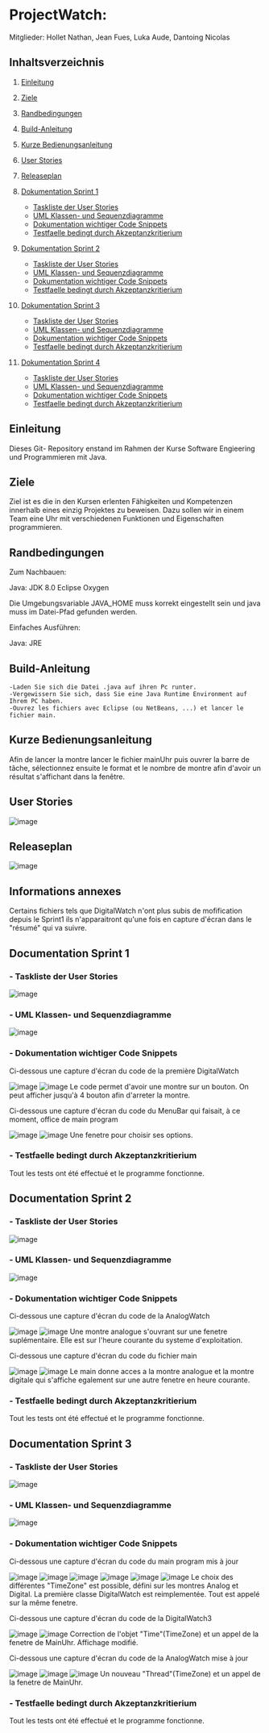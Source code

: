 # ProjectWatch:

Mitglieder: Hollet Nathan, Jean Fues, Luka Aude, Dantoing Nicolas

## Inhaltsverzeichnis

  1. [Einleitung](#einleitung)
1. [Ziele](#ziele)
1. [Randbedingungen](#randbedingungen)
1. [Build-Anleitung](#build-anleitung)
1. [Kurze Bedienungsanleitung](#kurze-bedienungsanleitung)
1. [User Stories](#user-stories)
1. [Releaseplan](#releaseplan)
1. [Dokumentation Sprint 1](#dokumentation-sprint-1)
    + [Taskliste der User Stories](#taskliste-der-user-stories)
    + [UML Klassen- und Sequenzdiagramme](#uml-klassen-und-sequenzdiagramme)
    + [Dokumentation wichtiger Code Snippets](#dokumentation-wichtiger-code-snippets)
    + [Testfaelle bedingt durch Akzeptanzkritierium](#testfaelle-bedingt-durch-akzeptanzkritierium)
    
1. [Dokumentation Sprint 2](#dokumentation-sprint-2)
    + [Taskliste der User Stories](#taskliste-der-user-stories)
    + [UML Klassen- und Sequenzdiagramme](#uml-klassen-und-sequenzdiagramme)
    + [Dokumentation wichtiger Code Snippets](#dokumentation-wichtiger-code-snippets)
    + [Testfaelle bedingt durch Akzeptanzkritierium](#testfaelle-bedingt-durch-akzeptanzkritierium)
    
1. [Dokumentation Sprint 3](#dokumentation-sprint-3)
    + [Taskliste der User Stories](#taskliste-der-user-stories)
    + [UML Klassen- und Sequenzdiagramme](#uml-klassen-und-sequenzdiagramme)
    + [Dokumentation wichtiger Code Snippets](#dokumentation-wichtiger-code-snippets)
    + [Testfaelle bedingt durch Akzeptanzkritierium](#testfaelle-bedingt-durch-akzeptanzkritierium)
    
1. [Dokumentation Sprint 4](#dokumentation-sprint-4)
    + [Taskliste der User Stories](#taskliste-der-user-stories)
    + [UML Klassen- und Sequenzdiagramme](#uml-klassen-und-sequenzdiagramme)
    + [Dokumentation wichtiger Code Snippets](#dokumentation-wichtiger-code-snippets)
    + [Testfaelle bedingt durch Akzeptanzkritierium](#testfaelle-bedingt-durch-akzeptanzkritierium)
  
## Einleitung

Dieses Git- Repository enstand im Rahmen der Kurse Software Engieering und Programmieren mit Java.

## Ziele

Ziel ist es die in den Kursen erlenten Fähigkeiten und Kompetenzen innerhalb eines einzig Projektes zu beweisen. Dazu sollen wir in einem Team eine Uhr mit verschiedenen Funktionen und Eigenschaften programmieren.

## Randbedingungen

Zum Nachbauen:

Java: JDK 8.0 Eclipse Oxygen

Die Umgebungsvariable JAVA_HOME muss korrekt eingestellt sein und java muss im Datei-Pfad gefunden werden.

Einfaches Ausführen:

Java: JRE

## Build-Anleitung

    -Laden Sie sich die Datei .java auf ihren Pc runter. 
    -Vergewissern Sie sich, dass Sie eine Java Runtime Environment auf Ihrem PC haben.
    -Ouvrez les fichiers avec Eclipse (ou NetBeans, ...) et lancer le fichier main.
    

## Kurze Bedienungsanleitung

Afin de lancer la montre lancer le fichier mainUhr puis ouvrer la barre de tâche, sélectionnez ensuite le format et le
nombre de montre afin d'avoir un résultat s'affichant dans la fenêtre.


## User Stories

![image](https://user-images.githubusercontent.com/26046475/34837925-9db59e5e-f6fc-11e7-8206-2f2061cda5c4.png)

## Releaseplan

![image](https://user-images.githubusercontent.com/26046475/34837889-85b48c3e-f6fc-11e7-818d-b15430d4c8a0.png)

## Informations annexes

Certains fichiers tels que DigitalWatch n'ont plus subis de mofification depuis le Sprint1 ils n'apparaitront qu'une fois en capture d'écran dans le "résumé" qui va suivre.

## Documentation Sprint 1

### - Taskliste der User Stories
    
![image](https://user-images.githubusercontent.com/26046475/34837900-8f198716-f6fc-11e7-9a3d-d1dcd339de73.png)

### - UML Klassen- und Sequenzdiagramme
   
   ![image](https://user-images.githubusercontent.com/26046475/34830996-e83f001c-f6e5-11e7-82ed-2a33bcf2f8e0.png)
   
### - Dokumentation wichtiger Code Snippets

  Ci-dessous une capture d'écran du code de la première DigitalWatch 
  
![image](https://user-images.githubusercontent.com/26046475/34828402-bf6bc77c-f6dd-11e7-9ecf-a921d2fcd1d1.png)
![image](https://user-images.githubusercontent.com/26046475/34828407-c37903de-f6dd-11e7-8933-496a2311baa5.png)
Le code permet d'avoir une montre sur un bouton. On peut afficher jusqu'à 4 bouton afin d'arreter la montre.

  Ci-dessous une capture d'écran du code du MenuBar qui faisait, à ce moment, office de main program

![image](https://user-images.githubusercontent.com/26046475/34828411-c67af628-f6dd-11e7-82c3-897a7ec73eb8.png)
![image](https://user-images.githubusercontent.com/26046475/34828415-c9562aca-f6dd-11e7-8ab1-991ed3f8bbb1.png)
Une fenetre pour choisir ses options.

### - Testfaelle bedingt durch Akzeptanzkritierium

Tout les tests ont été effectué et le programme fonctionne.

## Documentation Sprint 2

### - Taskliste der User Stories
    
![image](https://user-images.githubusercontent.com/26046475/34837903-93735ecc-f6fc-11e7-8d48-5f79acf268bd.png)

### - UML Klassen- und Sequenzdiagramme
   
![image](https://user-images.githubusercontent.com/26046475/34837289-a232369c-f6fa-11e7-802a-77a8abcd29a7.png)

### - Dokumentation wichtiger Code Snippets
   
   Ci-dessous une capture d'écran du code de la AnalogWatch
   
![image](https://user-images.githubusercontent.com/26046475/34828745-cf3164f4-f6de-11e7-8dd6-57d917693792.png)
![image](https://user-images.githubusercontent.com/26046475/34828751-d2ef8f6c-f6de-11e7-801b-728c90cb7f3c.png)
Une montre analogue s'ouvrant sur une fenetre suplémentaire. Elle est sur l'heure courante du systeme d'exploitation.

Ci-dessous une capture d'écran du code du fichier main

![image](https://user-images.githubusercontent.com/26046475/34828766-dc0e435e-f6de-11e7-83c8-b4e0e816678f.png)
![image](https://user-images.githubusercontent.com/26046475/34828770-de0c88dc-f6de-11e7-9838-ad565dd937b4.png)
Le main donne acces a la montre analogue et la montre digitale qui s'affiche egalement sur une autre fenetre en heure
courante.
   
### - Testfaelle bedingt durch Akzeptanzkritierium

Tout les tests ont été effectué et le programme fonctionne.

## Documentation Sprint 3

### - Taskliste der User Stories
  
![image](https://user-images.githubusercontent.com/26046475/34837913-9877aa2c-f6fc-11e7-9320-a14f9a99bc55.png)

### - UML Klassen- und Sequenzdiagramme
   
![image](https://user-images.githubusercontent.com/26046475/34837301-a9eb68ea-f6fa-11e7-924c-041aa461decb.png)

### - Dokumentation wichtiger Code Snippets
   
Ci-dessous une capture d'écran du code du main program mis à jour
 
![image](https://user-images.githubusercontent.com/26046475/34830625-c560007e-f6e4-11e7-8383-821951e2d306.png)
![image](https://user-images.githubusercontent.com/26046475/34830635-c8924cb6-f6e4-11e7-8bff-2e3c575c3a64.png)
![image](https://user-images.githubusercontent.com/26046475/34830641-cb96b974-f6e4-11e7-8fd8-eba5c0bbb84f.png)
![image](https://user-images.githubusercontent.com/26046475/34830643-ce464716-f6e4-11e7-9460-435e5270bbfa.png)
![image](https://user-images.githubusercontent.com/26046475/34830649-d0ac548c-f6e4-11e7-86b4-6e6134326749.png)
![image](https://user-images.githubusercontent.com/26046475/34830654-d3a07dc6-f6e4-11e7-85dc-e9e9beed893e.png)
Le choix des différentes "TimeZone" est possible, défini sur les montres Analog et Digital. La première classe
DigitalWatch est reimplementée. Tout est appelé sur la même fenetre.

Ci-dessous une capture d'écran du code de la DigitalWatch3 

![image](https://user-images.githubusercontent.com/26046475/34830675-e4855cd8-f6e4-11e7-85c2-4077d465d084.png)
![image](https://user-images.githubusercontent.com/26046475/34830676-e72ceee2-f6e4-11e7-825b-7e69f6a6c55c.png)
Correction de l'objet "Time"(TimeZone) et un appel de la fenetre de MainUhr. Affichage modifié.

Ci-dessous une capture d'écran du code de la AnalogWatch mise à jour

![image](https://user-images.githubusercontent.com/26046475/34830693-f478839a-f6e4-11e7-9e90-418f563feb4c.png)
![image](https://user-images.githubusercontent.com/26046475/34830698-f6ed5f60-f6e4-11e7-9100-4c307e36ad68.png)
![image](https://user-images.githubusercontent.com/26046475/34832066-1f730fda-f6e9-11e7-8f4f-f92860951b86.png)
Un nouveau "Thread"(TimeZone) et un appel de la fenetre de MainUhr.
 
### - Testfaelle bedingt durch Akzeptanzkritierium

Tout les tests ont été effectué et le programme fonctionne.
